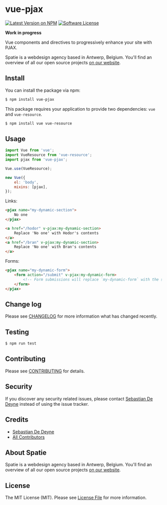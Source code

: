 # vue-pjax

[![Latest Version on NPM](https://img.shields.io/npm/v/vue-pjax.svg?style=flat-square)](https://npmjs.com/package/vue-pjax)
[![Software License](https://img.shields.io/badge/license-MIT-brightgreen.svg?style=flat-square)](LICENSE.md)

**Work in progress**

Vue components and directives to progressively enhance your site with PJAX.

Spatie is a webdesign agency based in Antwerp, Belgium. You'll find an overview of all our open source projects [on our website](https://spatie.be/opensource).

## Install

You can install the package via npm:

```bash
$ npm install vue-pjax
```

This package requires your application to provide two dependencies: `vue` and `vue-resource`.

```bash
$ npm install vue vue-resource
```

## Usage

```js
import Vue from 'vue';
import VueResource from 'vue-resource';
import pjax from 'vue-pjax';

Vue.use(VueResource);

new Vue({
    el: 'body',
    mixins: [pjax],
});
```

Links:

```html
<pjax name="my-dynamic-section">
    No one
</pjax>
```

```html
<a href="/hodor" v-pjax:my-dynamic-section>
    Replace 'No one' with Hodor's contents
</a>
<a href="/bran" v-pjax:my-dynamic-section>
    Replace 'No one' with Bran's contents
</a>
```

Forms:

```html
<pjax name="my-dynamic-form">
    <form action="/submit" v-pjax:my-dynamic-form>
        <!-- Form submissions will replace `my-dynamic-form` with the server's response -->
    </form>
</pjax>
```

## Change log

Please see [CHANGELOG](CHANGELOG.md) for more information what has changed recently.

## Testing

``` bash
$ npm run test
```

## Contributing

Please see [CONTRIBUTING](CONTRIBUTING.md) for details.

## Security

If you discover any security related issues, please contact [Sebastian De Deyne](https://github.com/sebastiandedeyne) instead of using the issue tracker.

## Credits

- [Sebastian De Deyne](https://github.com/sebastiandedeyne)
- [All Contributors](../../contributors)

## About Spatie

Spatie is a webdesign agency based in Antwerp, Belgium. You'll find an overview of all our open source projects [on our website](https://spatie.be/opensource).

## License

The MIT License (MIT). Please see [License File](LICENSE.md) for more information.
